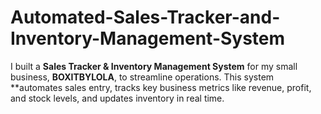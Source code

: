 # Automated-Sales-Tracker-and-Inventory-Management-System
I built a **Sales Tracker &amp; Inventory Management System** for my small business, **BOXITBYLOLA**, to streamline operations. This system **automates sales entry, tracks key business metrics like revenue, profit, and stock levels, and updates inventory in real time.
